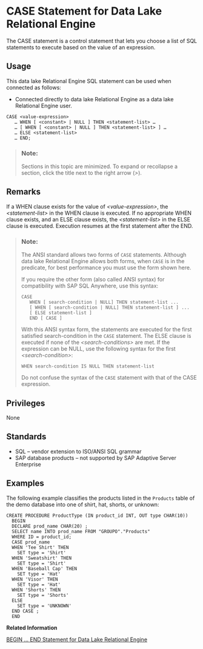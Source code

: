 <!-- loioa614f1b784f21015881ec813cf926bf0 -->

# CASE Statement for Data Lake Relational Engine

The CASE statement is a control statement that lets you choose a list of SQL statements to execute based on the value of an expression.



<a name="loioa614f1b784f21015881ec813cf926bf0__section_ovp_dvr_znb"/>

## Usage

This data lake Relational Engine SQL statement can be used when connected as follows:

-   Connected directly to data lake Relational Engine as a data lake Relational Engine user.



```
CASE <value-expression>
   … WHEN [ <constant> | NULL ] THEN <statement-list> …
   … [ WHEN [ <constant> | NULL ] THEN <statement-list> ] …
   … ELSE <statement-list>
   … END;
```



> ### Note:  
> Sections in this topic are minimized. To expand or recollapse a section, click the title next to the right arrow \(*\>*\).



<a name="loioa614f1b784f21015881ec813cf926bf0__IQ_Usage"/>

## Remarks

If a WHEN clause exists for the value of *<value-expression\>*, the *<statement-list\>* in the WHEN clause is executed. If no appropriate WHEN clause exists, and an ELSE clause exists, the *<statement-list\>* in the ELSE clause is executed. Execution resumes at the first statement after the END.

> ### Note:  
> The ANSI standard allows two forms of `CASE` statements. Although data lake Relational Engine allows both forms, when `CASE` is in the predicate, for best performance you must use the form shown here.
> 
> If you require the other form \(also called ANSI syntax\) for compatibility with SAP SQL Anywhere, use this syntax:
> 
> ```
> CASE
>    WHEN [ search-condition | NULL] THEN statement-list ...
>    [ WHEN [ search-condition | NULL] THEN statement-list ] ...
>    [ ELSE statement-list ]
>    END [ CASE ]
> ```
> 
> With this ANSI syntax form, the statements are executed for the first satisfied search-condition in the `CASE` statement. The ELSE clause is executed if none of the *<search-conditions\>* are met. If the expression can be NULL, use the following syntax for the first *<search-condition\>*:
> 
> ```
> WHEN search-condition IS NULL THEN statement-list
> ```
> 
> Do not confuse the syntax of the `CASE` statement with that of the CASE expression.



<a name="loioa614f1b784f21015881ec813cf926bf0__IQ_Permissions"/>

## Privileges

None



<a name="loioa614f1b784f21015881ec813cf926bf0__IQ_Standards"/>

## Standards

-   SQL – vendor extension to ISO/ANSI SQL grammar
-   SAP database products – not supported by SAP Adaptive Server Enterprise



<a name="loioa614f1b784f21015881ec813cf926bf0__IQ_Examples"/>

## Examples

The following example classifies the products listed in the `Products` table of the demo database into one of shirt, hat, shorts, or unknown:

```
CREATE PROCEDURE ProductType (IN product_id INT, OUT type CHAR(10))
  BEGIN
  DECLARE prod_name CHAR(20) ;
  SELECT name INTO prod_name FROM "GROUPO"."Products"
  WHERE ID = product_id;
  CASE prod_name
  WHEN 'Tee Shirt' THEN
    SET type = 'Shirt'			
  WHEN 'Sweatshirt' THEN
    SET type = 'Shirt'
  WHEN 'Baseball Cap' THEN
    SET type = 'Hat'
  WHEN 'Visor' THEN
    SET type = 'Hat'
  WHEN 'Shorts' THEN
    SET type = 'Shorts'
  ELSE
    SET type = 'UNKNOWN'
  END CASE ;
  END
```

**Related Information**  


[BEGIN … END Statement for Data Lake Relational Engine](begin-end-statement-for-data-lake-relational-engine-a6142de.md "Groups SQL statements together.")

